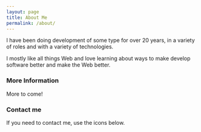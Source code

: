 ```yaml
---
layout: page
title: About Me
permalink: /about/
---
```


I have been doing development of some type for over 20 years, in a variety of roles and with a variety of technologies. 

I mostly like all things Web and love learning about ways to make develop software better and make the Web better.

### More Information

More to come!

### Contact me

If you need to contact me, use the icons below.
